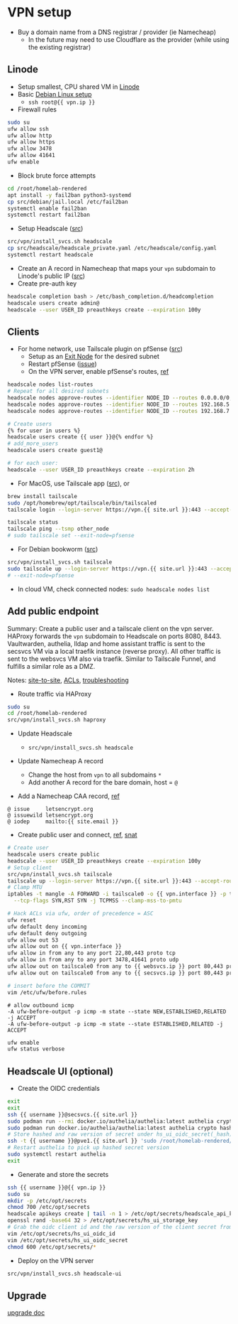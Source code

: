 # VPN setup

- Buy a domain name from a DNS registrar / provider (ie Namecheap)
	- In the future may need to use Cloudflare as the provider (while using the existing registrar)

## Linode
- Setup smallest, CPU shared VM in [Linode](https://www.linode.com/)
- Basic [Debian Linux setup](./debian.md)
  - `ssh root@{{ vpn.ip }}`
- Firewall rules
```bash
sudo su
ufw allow ssh
ufw allow http
ufw allow https
ufw allow 3478
ufw allow 41641
ufw enable
```
- Block brute force attempts
```bash
cd /root/homelab-rendered
apt install -y fail2ban python3-systemd
cp src/debian/jail.local /etc/fail2ban
systemctl enable fail2ban
systemctl restart fail2ban
```
- Setup Headscale ([src](https://headscale.net/running-headscale-linux/))
```bash
src/vpn/install_svcs.sh headscale
cp src/headscale/headscale_private.yaml /etc/headscale/config.yaml
systemctl restart headscale
```

- Create an A record in Namecheap that maps your `vpn` subdomain to Linode's public IP ([src](https://www.namecheap.com/support/knowledgebase/article.aspx/9776/2237/how-to-create-a-subdomain-for-my-domain/))
- Create pre-auth key
```bash
headscale completion bash > /etc/bash_completion.d/headcompletion
headscale users create admin@
headscale --user USER_ID preauthkeys create --expiration 100y
```

## Clients
- For home network, use Tailscale plugin on pfSense ([src](https://www.wundertech.net/how-to-set-up-tailscale-on-pfsense/))
	- Setup as an [Exit Node](https://headscale.net/exit-node/) for the desired subnet
	- Restart pfSense ([issue](https://github.com/tailscale/tailscale/issues/7780))
	- On the VPN server, enable pfSense's routes, [ref](https://headscale.net/stable/ref/routes/)
```bash
headscale nodes list-routes
# Repeat for all desired subnets
headscale nodes approve-routes --identifier NODE_ID --routes 0.0.0.0/0,::/0
headscale nodes approve-routes --identifier NODE_ID --routes 192.168.5.0/24
headscale nodes approve-routes --identifier NODE_ID --routes 192.168.7.0/24

# Create users
{% for user in users %}
headscale users create {{ user }}@{% endfor %}
# add_more_users
headscale users create guest1@

# for each user:
headscale --user USER_ID preauthkeys create --expiration 2h
```
- For MacOS, use Tailscale app ([src](https://github.com/juanfont/headscale/blob/main/hscontrol/templates/apple.html)), or
```bash
brew install tailscale
sudo /opt/homebrew/opt/tailscale/bin/tailscaled
tailscale login --login-server https://vpn.{{ site.url }}:443 --accept-routes --auth-key AUTH_KEY

tailscale status
tailscale ping --tsmp other_node
# sudo tailscale set --exit-node=pfsense
```
- For Debian bookworm ([src](https://tailscale.com/kb/1174/install-debian-bookworm))
```bash
src/vpn/install_svcs.sh tailscale
sudo tailscale up --login-server https://vpn.{{ site.url }}:443 --accept-routes --authkey AUTH_KEY
# --exit-node=pfsense
```
- In cloud VM, check connected nodes: `sudo headscale nodes list`

## Add public endpoint
Summary: Create a public user and a tailscale client on the vpn server. HAProxy forwards the `vpn` subdomain to Headscale on ports 8080, 8443. Vaultwarden, authelia, lldap and home assistant traffic is sent to the secsvcs VM via a local traefik instance (reverse proxy). All other traffic is sent to the websvcs VM also via traefik. Similar to Tailscale Funnel, and fulfills a similar role as a DMZ.

Notes: [site-to-site](https://tailscale.com/kb/1214/site-to-site/), [ACLs](https://tailscale.com/kb/1018/acls/#debugging-acls), [troubleshooting](https://tailscale.com/kb/1023/troubleshooting/#unable-to-make-a-tcp-connection-between-two-nodes)

- Route traffic via HAProxy
```bash
sudo su
cd /root/homelab-rendered
src/vpn/install_svcs.sh haproxy
```
- Update Headscale
  - `src/vpn/install_svcs.sh headscale`
- Update Namecheap A record
	- Change the host from `vpn` to all subdomains `*`
	- Add another A record for the bare domain, host = `@`

- Add a Namecheap CAA record, [ref](https://really-simple-ssl.com/instructions/edit-dns-caa-records-to-allow-lets-encrypt-ssl-certificates/)
```
@ issue		letsencrypt.org
@ issuewild	letsencrypt.org
@ iodep		mailto:{{ site.email }}
```
- Create public user and connect, [ref](https://tailscale.com/kb/1080/cli/#up), [snat](https://tailscale.com/kb/1214/site-to-site)
```bash
# Create user
headscale users create public
headscale --user USER_ID preauthkeys create --expiration 100y
# Setup client
src/vpn/install_svcs.sh tailscale
tailscale up --login-server https://vpn.{{ site.url }}:443 --accept-routes --snat-subnet-routes=false --authkey AUTH_KEY
# Clamp MTU
iptables -t mangle -A FORWARD -i tailscale0 -o {{ vpn.interface }} -p tcp -m tcp \
  --tcp-flags SYN,RST SYN -j TCPMSS --clamp-mss-to-pmtu

# Hack ACLs via ufw, order of precedence = ASC 
ufw reset
ufw default deny incoming
ufw default deny outgoing
ufw allow out 53
ufw allow out on {{ vpn.interface }}
ufw allow in from any to any port 22,80,443 proto tcp
ufw allow in from any to any port 3478,41641 proto udp
ufw allow out on tailscale0 from any to {{ websvcs.ip }} port 80,443 proto tcp
ufw allow out on tailscale0 from any to {{ secsvcs.ip }} port 80,443 proto tcp

# insert before the COMMIT
vim /etc/ufw/before.rules
```
```
# allow outbound icmp
-A ufw-before-output -p icmp -m state --state NEW,ESTABLISHED,RELATED -j ACCEPT
-A ufw-before-output -p icmp -m state --state ESTABLISHED,RELATED -j ACCEPT
```
```bash
ufw enable
ufw status verbose
```

## Headscale UI (optional)
- Create the OIDC credentials
```bash
exit
exit
ssh {{ username }}@secsvcs.{{ site.url }}
sudo podman run --rmi docker.io/authelia/authelia:latest authelia crypto rand --length 72 --charset rfc3986
sudo podman run docker.io/authelia/authelia:latest authelia crypto hash generate pbkdf2 --variant sha512 --random --random.length 72 --random.charset rfc3986
# Store hashed and raw version of secret under hs_ui_oidc_secret(_hash). id under hs_ui_oidc_id
ssh -t {{ username }}@pve1.{{ site.url }} 'sudo /root/homelab-rendered/src/pve1/secret_update.sh secsvcs'
# Restart authelia to pick up hashed secret version
sudo systemctl restart authelia
exit
```
- Generate and store the secrets
```bash
ssh {{ username }}@{{ vpn.ip }}
sudo su
mkdir -p /etc/opt/secrets
chmod 700 /etc/opt/secrets
headscale apikeys create | tail -n 1 > /etc/opt/secrets/headscale_api_key
openssl rand -base64 32 > /etc/opt/secrets/hs_ui_storage_key
# Grab the oidc client id and the raw version of the client secret from the steps above
vim /etc/opt/secrets/hs_ui_oidc_id
vim /etc/opt/secrets/hs_ui_oidc_secret
chmod 600 /etc/opt/secrets/*
```
- Deploy on the VPN server
```bash
src/vpn/install_svcs.sh headscale-ui
```

## Upgrade
[upgrade doc](https://github.com/juanfont/headscale/blob/main/docs/setup/upgrade.md)
